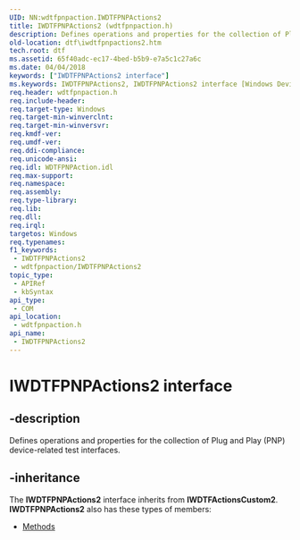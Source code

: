 ```yaml
---
UID: NN:wdtfpnpaction.IWDTFPNPActions2
title: IWDTFPNPActions2 (wdtfpnpaction.h)
description: Defines operations and properties for the collection of Plug and Play (PNP) device-related test interfaces.
old-location: dtf\iwdtfpnpactions2.htm
tech.root: dtf
ms.assetid: 65f40adc-ec17-4bed-b5b9-e7a5c1c27a6c
ms.date: 04/04/2018
keywords: ["IWDTFPNPActions2 interface"]
ms.keywords: IWDTFPNPActions2, IWDTFPNPActions2 interface [Windows Device Testing Framework], IWDTFPNPActions2 interface [Windows Device Testing Framework],described, dtf.iwdtfpnpactions2, wdtfpnpaction/IWDTFPNPActions2
req.header: wdtfpnpaction.h
req.include-header: 
req.target-type: Windows
req.target-min-winverclnt: 
req.target-min-winversvr: 
req.kmdf-ver: 
req.umdf-ver: 
req.ddi-compliance: 
req.unicode-ansi: 
req.idl: WDTFPNPAction.idl
req.max-support: 
req.namespace: 
req.assembly: 
req.type-library: 
req.lib: 
req.dll: 
req.irql: 
targetos: Windows
req.typenames: 
f1_keywords:
 - IWDTFPNPActions2
 - wdtfpnpaction/IWDTFPNPActions2
topic_type:
 - APIRef
 - kbSyntax
api_type:
 - COM
api_location:
 - wdtfpnpaction.h
api_name:
 - IWDTFPNPActions2
---
```


# IWDTFPNPActions2 interface


## -description

Defines operations and properties for the collection of Plug and Play (PNP) device-related test interfaces.

## -inheritance

The <b xmlns:loc="http://microsoft.com/wdcml/l10n">IWDTFPNPActions2</b> interface inherits from <b>IWDTFActionsCustom2</b>. <b>IWDTFPNPActions2</b> also has these types of members:
<ul>
<li><a href="https://docs.microsoft.com/">Methods</a></li>
</ul>

